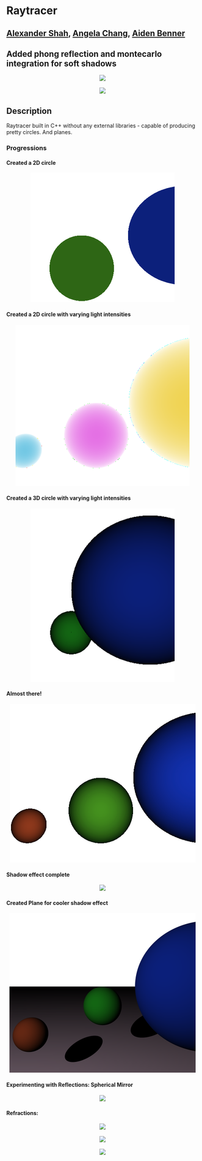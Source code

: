 
# Raytracer
## [Alexander Shah](https://github.com/ZanderShah), [Angela Chang](https://github.com/changangela), [Aiden Benner](https://github.com/aidenbenner)


## Added phong reflection and montecarlo integration for soft shadows
<p align="center">
  <img src="https://i.imgur.com/85xkgdj.png">
</p>
<p align="center">
  <img src="https://i.imgur.com/hextAe1.png">
</p>


## Description
Raytracer built in C++ without any external libraries - capable of producing pretty circles. And planes.

### Progressions

#### Created a 2D circle
<p align="center">
  <img src="img/progression0.png">
</p>

#### Created a 2D circle with varying light intensities
<p align="center">
  <img src="img/progression1.png">
</p>

#### Created a 3D circle with varying light intensities
<p align="center">
  <img src="img/progression2.png">
</p>

#### Almost there!
<p align="center">
  <img src="img/progression3.png">
</p>

#### Shadow effect complete
<p align="center">
  <img src="https://puu.sh/uDBaY/7c9782375e.png">
</p>

#### Created Plane for cooler shadow effect
<p align="center">
  <img src="img/progression5.png">
</p>

#### Experimenting with Reflections: Spherical Mirror 
<p align="center">
  <img src="http://i.imgur.com/766yGkF.png">
</p>

#### Refractions: 
<p align="center">
  <img src="http://i.imgur.com/QAR1vAu.png">
</p>


<p align="center">
  <img src="https://puu.sh/uDFNX/fafccf7fbe.png">
</p>
<p align="center">
  <img src="http://i.imgur.com/QAR1vAu.png">
</p>

